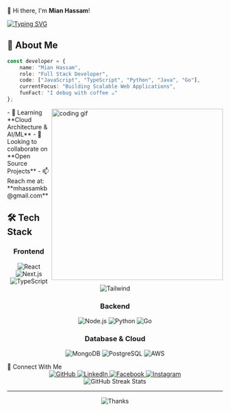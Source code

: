 👋 Hi there, I'm **Mian Hassam**!

[![Typing SVG](https://readme-typing-svg.herokuapp.com?font=Fira+Code&size=28&pause=1000&color=00FF00&center=true&vCenter=true&width=500&height=70&lines=Full+Stack+Developer;Founder+%26+CEO+of+MultiMian;Building+Innovative+Tech+Tools)](https://git.io/typing-svg)



## 🚀 About Me

```typescript
const developer = {
    name: "Mian Hassam",
    role: "Full Stack Developer",
    code: ["JavaScript", "TypeScript", "Python", "Java", "Go"],
    currentFocus: "Building Scalable Web Applications",
    funFact: "I debug with coffee ☕"
};
```

<img align="right" width="400" src="https://github.com/YourUsername/YourUsername/blob/main/coding.gif" alt="coding gif"/>
- 🌱 Learning **Cloud Architecture & AI/ML**
- 👯 Looking to collaborate on **Open Source Projects**
- 📫 Reach me at: **mhassamkb@gmail.com**

## 🛠️ Tech Stack

<div align="center">

### Frontend
![React](https://img.shields.io/badge/React-61DAFB?style=for-the-badge&logo=react&logoColor=black)
![Next.js](https://img.shields.io/badge/Next.js-000000?style=for-the-badge&logo=next.js&logoColor=white)
![TypeScript](https://img.shields.io/badge/TypeScript-3178C6?style=for-the-badge&logo=typescript&logoColor=white)
![Tailwind](https://img.shields.io/badge/Tailwind-38B2AC?style=for-the-badge&logo=tailwind-css&logoColor=white)

### Backend
![Node.js](https://img.shields.io/badge/Node.js-339933?style=for-the-badge&logo=node.js&logoColor=white)
![Python](https://img.shields.io/badge/Python-3776AB?style=for-the-badge&logo=python&logoColor=white)
![Go](https://img.shields.io/badge/Go-00ADD8?style=for-the-badge&logo=go&logoColor=white)

### Database & Cloud
![MongoDB](https://img.shields.io/badge/MongoDB-47A248?style=for-the-badge&logo=mongodb&logoColor=white)
![PostgreSQL](https://img.shields.io/badge/PostgreSQL-336791?style=for-the-badge&logo=postgresql&logoColor=white)
![AWS](https://img.shields.io/badge/AWS-232F3E?style=for-the-badge&logo=amazon-aws&logoColor=white)

</div>
🤝 Connect With Me
<div align="center"> <a href="https://github.com/Mianhassam96"> <img src="https://img.shields.io/badge/GitHub-%23181717.svg?style=for-the-badge&logo=github&logoColor=white" alt="GitHub" /> </a> <a href="https://linkedin.com/in/mianhassam96"> <img src="https://img.shields.io/badge/LinkedIn-%230077B5.svg?style=for-the-badge&logo=linkedin&logoColor=white" alt="LinkedIn" /> </a> <a href="https://facebook.com/MultiMianDev"> <img src="https://img.shields.io/badge/Facebook-%231877F2.svg?style=for-the-badge&logo=facebook&logoColor=white" alt="Facebook" /> </a> <a href="https://www.instagram.com/kingmian_hassam/"> <img src="https://img.shields.io/badge/Instagram-%23E4405F.svg?style=for-the-badge&logo=instagram&logoColor=white" alt="Instagram" /> </a> </div> 




<div align="center">
    <img src="https://github-readme-streak-stats.herokuapp.com/?user=Mianhassam96&theme=tokyonight" alt="GitHub Streak Stats">
</div>




---
<div align="center">
    <img src="https://readme-typing-svg.herokuapp.com?font=Fira+Code&size=25&duration=3000&pause=1000&color=2F81F7&center=true&vCenter=true&random=false&width=500&lines=Thanks+for+visiting!+%F0%9F%91%8B;Kepp+innovating+keep+creating!" alt="Thanks" />
</div>
